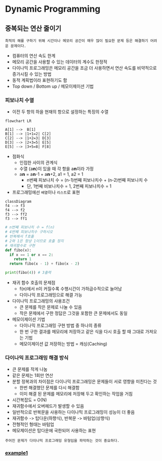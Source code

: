 # Dynamic Programming

## 중복되는 연산 줄이기

`최적의 해를 구하기 위해 시간이나 메모리 공간이 매우 많이 필요한 문제 등은 해결하기 어려운 문제이다.`

* 컴퓨터의 연산 속도 한계
* 메모리 공간을 사용할 수 있는 데이터의 계수도 한정적
* 다이나믹 프로그래밍은 메모리 공간을 조금 더 사용하면서 연산 속도를 비약적으로 증가시킬 수 있는 방법
* 동적 계획법이라 표현하기도 함
* Top down / Bottom up / 메모이제이션 기법

### 피보나치 수열

* 이전 두 항의 하을 현재의 항으로 설정하는 특징의 수열

```mermaid
flowchart LR

A[1] -->  B[1]
B[1] --> |1+1=2| C[2]
C[2] --> |1+2=3| D[3]
D[3] --> |2+3=5| E[5]
E[5] --> |3+5=8| F[8]
```

* 점화식
  * 인접한 사이의 관계식
  * 수열 {a𝗻}이 있을 때 각 항을 a𝗻이라 가정
  * a𝗻 = a𝗻-1 + a𝗻+2, a1 = 1, a2 = 1
    * n번째 피보나치 수 = (n-1)번째 피보나치수 + (n-2)번째 피보나치 수
    * 단, 1번째 비보나치수 = 1, 2번째 피보나치수 = 1
* 프로그래밍에선 `배열`이나 `리스트`로 표현

```mermaid
classDiagram
f4 --> f3
f4 --> f2
f3 --> ff2
f3 --> ff1
```

```python
# n번째 피보나치 수 = f(n)
# 4번째 피보나치수 구하시오
# 반복해서 f호출
# 2와 1은 항상 1이므로 호출 정지
# 재귀함수로 구현
def fibo(x):
  if x == 1 or x == 2:
    return 1
  return fibo(x - 1) + fibo(x - 2)

print(fibo(4)) # 3출력
```

* 재귀 함수 호출의 문제점
  * f(n)에서 n이 커질수록 수행시간이 가하급수적으로 늘어남
  * 다이나믹 프로그래밍으로 해결 가능
* 다이나믹 프로그래밍의 사용조건
  * 큰 문제를 작은 문제로 나눌 수 있음
  * 작은 문제에서 구한 정답은 그것을 포함한 큰 문제에서도 동일
* 메모이제이션 기법
  * 다이나믹 프로그래밍 구현 방법 중 하나의 종류
  * 한 번 구한 결과를 메모리에 저장하고 같은 식을 다시 호출 할 때 그대로 가져오는 기법
  * 메모이제이션 값 저장하는 방법 = 캐싱(Caching)

### 다이나믹 프로그래밍 해결 방식

* 큰 문제를 작게 나눔
* 같은 문제는 1회만 연산
* 분할 정복과의 차이점은 다이나믹 프로그래밍은 문제들이 서로 영향을 미친다는 것
  * 한번 해결했던 문제를 다시 해결함
  * 이미 해결 된 문제를 메모리에 저장해 두고 확인하는 작업을 거침
* 시간복잡도 = O(N)
* 재귀함수에서 오버헤드가 발생할 수 있음
* 일반적으로 반복문을 사용하는 다이나믹 프로그래밍이 성능이 더 좋음
* 재귀함수 -> 탑다운(하향식), 반복문 -> 바텀업(상향식)
* 전형적인 형태는 바텀업
* 메모제이션은 탑다운에 국한되어 사용하는 표현

`주어진 문제가 다이나믹 프로그래밍 유형임을 파악하는 것이 중요하다.`

### [example1](https://github.com/jhk-im/algorithm-collection/tree/main/ndb/basic/06_dynamic_programming/example1)

